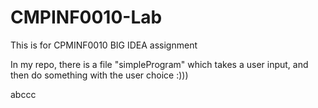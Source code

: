 # CMPINF0010-Lab
This is for CPMINF0010 BIG IDEA assignment

In my repo, there is a file "simpleProgram" which takes a user input,
and then do something with the user choice :)))


abccc
